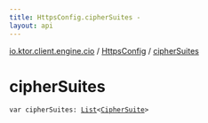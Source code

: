 ```yaml
---
title: HttpsConfig.cipherSuites - 
layout: api
---
```


<div class='api-docs-breadcrumbs'><a href="../index.html">io.ktor.client.engine.cio</a> / <a href="index.html">HttpsConfig</a> / <a href="./cipher-suites.html">cipherSuites</a></div>

# cipherSuites

<div class="signature"><code><span class="keyword">var </span><span class="identifier">cipherSuites</span><span class="symbol">: </span><a href="https://kotlinlang.org/api/latest/jvm/stdlib/kotlin.collections/-list/index.html"><span class="identifier">List</span></a><span class="symbol">&lt;</span><a href="../../io.ktor.network.tls/-cipher-suite/index.html"><span class="identifier">CipherSuite</span></a><span class="symbol">&gt;</span></code></div>
